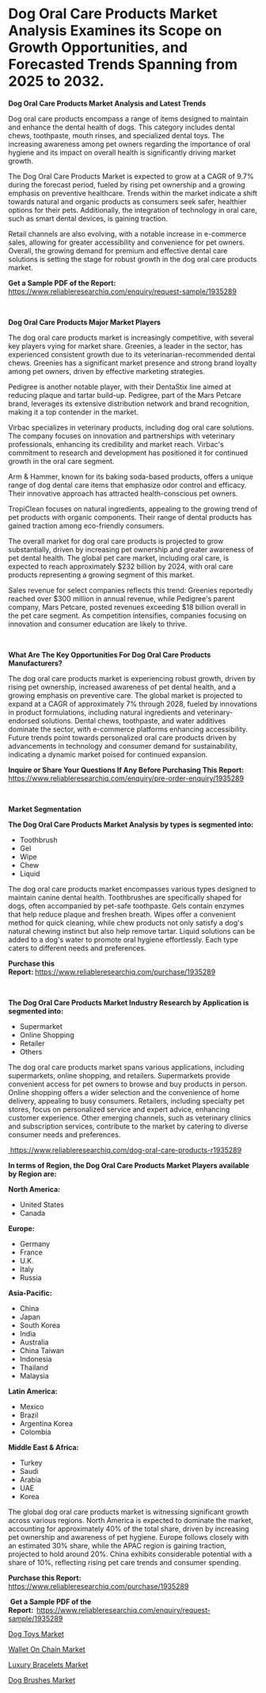 <p><h1>Dog Oral Care Products Market Analysis Examines its Scope on Growth Opportunities, and Forecasted Trends Spanning from 2025 to 2032.</h1></p><p><strong>Dog Oral Care Products Market Analysis and Latest Trends</strong></p>
<p><p>Dog oral care products encompass a range of items designed to maintain and enhance the dental health of dogs. This category includes dental chews, toothpaste, mouth rinses, and specialized dental toys. The increasing awareness among pet owners regarding the importance of oral hygiene and its impact on overall health is significantly driving market growth. </p><p>The Dog Oral Care Products Market is expected to grow at a CAGR of 9.7% during the forecast period, fueled by rising pet ownership and a growing emphasis on preventive healthcare. Trends within the market indicate a shift towards natural and organic products as consumers seek safer, healthier options for their pets. Additionally, the integration of technology in oral care, such as smart dental devices, is gaining traction.</p><p>Retail channels are also evolving, with a notable increase in e-commerce sales, allowing for greater accessibility and convenience for pet owners. Overall, the growing demand for premium and effective dental care solutions is setting the stage for robust growth in the dog oral care products market.</p></p>
<p><strong>Get a Sample PDF of the Report:&nbsp;</strong> <a href="https://www.reliableresearchiq.com/enquiry/request-sample/1935289?utm_campaign=1137&utm_medium=2&utm_source=Github&utm_content=ia&utm_term=07022025&utm_id=dog-oral-care-products">https://www.reliableresearchiq.com/enquiry/request-sample/1935289</a></p>
<p>&nbsp;</p>
<p><strong>Dog Oral Care Products Major Market Players</strong></p>
<p><p>The dog oral care products market is increasingly competitive, with several key players vying for market share. Greenies, a leader in the sector, has experienced consistent growth due to its veterinarian-recommended dental chews. Greenies has a significant market presence and strong brand loyalty among pet owners, driven by effective marketing strategies.</p><p>Pedigree is another notable player, with their DentaStix line aimed at reducing plaque and tartar build-up. Pedigree, part of the Mars Petcare brand, leverages its extensive distribution network and brand recognition, making it a top contender in the market.</p><p>Virbac specializes in veterinary products, including dog oral care solutions. The company focuses on innovation and partnerships with veterinary professionals, enhancing its credibility and market reach. Virbac's commitment to research and development has positioned it for continued growth in the oral care segment.</p><p>Arm & Hammer, known for its baking soda-based products, offers a unique range of dog dental care items that emphasize odor control and efficacy. Their innovative approach has attracted health-conscious pet owners.</p><p>TropiClean focuses on natural ingredients, appealing to the growing trend of pet products with organic components. Their range of dental products has gained traction among eco-friendly consumers.</p><p>The overall market for dog oral care products is projected to grow substantially, driven by increasing pet ownership and greater awareness of pet dental health. The global pet care market, including oral care, is expected to reach approximately $232 billion by 2024, with oral care products representing a growing segment of this market.</p><p>Sales revenue for select companies reflects this trend: Greenies reportedly reached over $300 million in annual revenue, while Pedigree's parent company, Mars Petcare, posted revenues exceeding $18 billion overall in the pet care segment. As competition intensifies, companies focusing on innovation and consumer education are likely to thrive.</p></p>
<p>&nbsp;</p>
<p><strong>What Are The Key Opportunities For Dog Oral Care Products Manufacturers?</strong></p>
<p><p>The dog oral care products market is experiencing robust growth, driven by rising pet ownership, increased awareness of pet dental health, and a growing emphasis on preventive care. The global market is projected to expand at a CAGR of approximately 7% through 2028, fueled by innovations in product formulations, including natural ingredients and veterinary-endorsed solutions. Dental chews, toothpaste, and water additives dominate the sector, with e-commerce platforms enhancing accessibility. Future trends point towards personalized oral care products driven by advancements in technology and consumer demand for sustainability, indicating a dynamic market poised for continued expansion.</p></p>
<p><strong>Inquire or Share Your Questions If Any Before Purchasing This Report:</strong> <a href="https://www.reliableresearchiq.com/enquiry/pre-order-enquiry/1935289?utm_campaign=1137&utm_medium=2&utm_source=Github&utm_content=ia&utm_term=07022025&utm_id=dog-oral-care-products">https://www.reliableresearchiq.com/enquiry/pre-order-enquiry/1935289</a></p>
<p>&nbsp;</p>
<p><strong>Market Segmentation</strong></p>
<p><strong>The Dog Oral Care Products Market Analysis by types is segmented into:</strong></p>
<p><ul><li>Toothbrush</li><li>Gel</li><li>Wipe</li><li>Chew</li><li>Liquid</li></ul></p>
<p><p>The dog oral care products market encompasses various types designed to maintain canine dental health. Toothbrushes are specifically shaped for dogs, often accompanied by pet-safe toothpaste. Gels contain enzymes that help reduce plaque and freshen breath. Wipes offer a convenient method for quick cleaning, while chew products not only satisfy a dog's natural chewing instinct but also help remove tartar. Liquid solutions can be added to a dog's water to promote oral hygiene effortlessly. Each type caters to different needs and preferences.</p></p>
<p><strong>Purchase this Report:&nbsp;</strong><a href="https://www.reliableresearchiq.com/purchase/1935289?utm_campaign=1137&utm_medium=2&utm_source=Github&utm_content=ia&utm_term=07022025&utm_id=dog-oral-care-products">https://www.reliableresearchiq.com/purchase/1935289</a></p>
<p>&nbsp;</p>
<p><strong>The Dog Oral Care Products Market Industry Research by Application is segmented into:</strong></p>
<p><ul><li>Supermarket</li><li>Online Shopping</li><li>Retailer</li><li>Others</li></ul></p>
<p><p>The dog oral care products market spans various applications, including supermarkets, online shopping, and retailers. Supermarkets provide convenient access for pet owners to browse and buy products in person. Online shopping offers a wider selection and the convenience of home delivery, appealing to busy consumers. Retailers, including specialty pet stores, focus on personalized service and expert advice, enhancing customer experience. Other emerging channels, such as veterinary clinics and subscription services, contribute to the market by catering to diverse consumer needs and preferences.</p></p>
<p><a href="https://www.reliableresearchiq.com/dog-oral-care-products-r1935289?utm_campaign=1137&utm_medium=2&utm_source=Github&utm_content=ia&utm_term=07022025&utm_id=dog-oral-care-products">&nbsp;https://www.reliableresearchiq.com/dog-oral-care-products-r1935289</a></p>
<p><strong>In terms of Region, the Dog Oral Care Products Market Players available by Region are:</strong></p>
<p>
    <p> <strong> North America: </strong>
        <ul>
            <li>United States</li>
            <li>Canada</li>
        </ul>
        </p> 
    <p> <strong> Europe: </strong>
        <ul>
            <li>Germany</li>
            <li>France</li>
            <li>U.K.</li>
            <li>Italy</li>
            <li>Russia</li>
        </ul>
        </p> 
    <p> <strong> Asia-Pacific: </strong>
        <ul>
            <li>China</li>
            <li>Japan</li>
            <li>South Korea</li>
            <li>India</li>
            <li>Australia</li>
            <li>China Taiwan</li>
            <li>Indonesia</li>
            <li>Thailand</li>
            <li>Malaysia</li>
        </ul>
        </p> 
    <p> <strong> Latin America: </strong>
        <ul>
            <li>Mexico</li>
            <li>Brazil</li>
            <li>Argentina Korea</li>
            <li>Colombia</li>
        </ul>
        </p> 
    <p> <strong> Middle East & Africa: </strong>
        <ul>
            <li>Turkey</li>
            <li>Saudi</li>
            <li>Arabia</li>
            <li>UAE</li>
            <li>Korea</li>
        </ul>
    </p>
    </p>
<p><p>The global dog oral care products market is witnessing significant growth across various regions. North America is expected to dominate the market, accounting for approximately 40% of the total share, driven by increasing pet ownership and awareness of pet hygiene. Europe follows closely with an estimated 30% share, while the APAC region is gaining traction, projected to hold around 20%. China exhibits considerable potential with a share of 10%, reflecting rising pet care trends and consumer spending.</p></p>
<p><strong>Purchase this Report: </strong><a href="https://www.reliableresearchiq.com/purchase/1935289?utm_campaign=1137&utm_medium=2&utm_source=Github&utm_content=ia&utm_term=07022025&utm_id=dog-oral-care-products">https://www.reliableresearchiq.com/purchase/1935289</a></p>
<p>&nbsp;<strong>Get a Sample PDF of the Report:&nbsp;&nbsp;</strong><a href="https://www.reliableresearchiq.com/enquiry/request-sample/1935289?utm_campaign=1137&utm_medium=2&utm_source=Github&utm_content=ia&utm_term=07022025&utm_id=dog-oral-care-products">https://www.reliableresearchiq.com/enquiry/request-sample/1935289</a></p>
<p><strong></strong></p>
<p><p><a href="https://github.com/lestymbango/Market-Research-Report-List-1/blob/main/dog-toys-market.md?utm_campaign=1137&utm_medium=2&utm_source=Github&utm_content=ia&utm_term=07022025&utm_id=dog-oral-care-products">Dog Toys Market</a></p><p><a href="https://github.com/sevitadwiani/Market-Research-Report-List-1/blob/main/wallet-on-chain-market.md?utm_campaign=1137&utm_medium=2&utm_source=Github&utm_content=ia&utm_term=07022025&utm_id=dog-oral-care-products">Wallet On Chain Market</a></p><p><a href="https://github.com/rajzerguojun/Market-Research-Report-List-1/blob/main/luxury-bracelets-market.md?utm_campaign=1137&utm_medium=2&utm_source=Github&utm_content=ia&utm_term=07022025&utm_id=dog-oral-care-products">Luxury Bracelets Market</a></p><p><a href="https://github.com/ylnneariiel/Market-Research-Report-List-1/blob/main/dog-brushes-market.md?utm_campaign=1137&utm_medium=2&utm_source=Github&utm_content=ia&utm_term=07022025&utm_id=dog-oral-care-products">Dog Brushes Market</a></p></p>